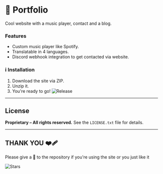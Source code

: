 # 🧭 **Portfolio**

Cool website with a music player, contact and a blog.

### Features

* Custom music player like Spotify.
* Translatable in 4 languages.
* Discord webhook integration to get contacted via website.

### ℹ️ Installation

1. Download the site via ZIP.
2. Unzip it.
3. You're ready to go!
![Release](https://img.shields.io/github/v/release/novee7/Portfolio?style=for-the-badge)

---

## License

**Proprietary – All rights reserved.**
See the `LICENSE.txt` file for details.

---

## THANK YOU ❤️‍🩹 

Please give a 🌟 to the repository if you're using the site or you just like it 

![Stars](https://img.shields.io/github/stars/novee7/Portfolio?style=for-the-badge) 
